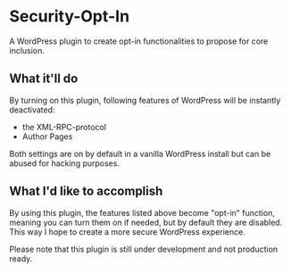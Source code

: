 # Security-Opt-In
A WordPress plugin to create opt-in functionalities to propose for core inclusion. 

## What it'll do

By turning on this plugin, following features of WordPress will be instantly deactivated:
- the XML-RPC-protocol
- Author Pages

Both settings are on by default in a vanilla WordPress install but can be abused for hacking purposes. 

## What I'd like to accomplish

By using this plugin, the features listed above become "opt-in" function, meaning you can turn them on if needed, but by default they are disabled. This way I hope to create a more secure WordPress experience.

Please note that this plugin is still under development and not production ready.
